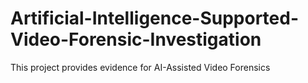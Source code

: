 # Artificial-Intelligence-Supported-Video-Forensic-Investigation
This project provides evidence for AI-Assisted Video Forensics
